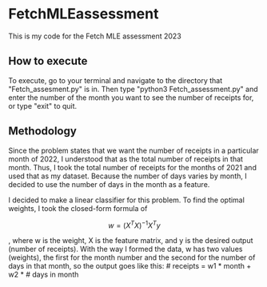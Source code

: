 # FetchMLEassessment
This is my code for the Fetch MLE assessment 2023

## How to execute

To execute, go to your terminal and navigate to the directory that "Fetch_assesment.py" is in. Then type "python3 Fetch_assessment.py" and enter the number of the month you want to see the number of receipts for, or type "exit" to quit.

## Methodology

Since the problem states that we want the number of receipts in a particular month of 2022, I understood that as the total number of receipts in that month. Thus, I took the total number of receipts for the months of 2021 and used that as my dataset. Because the number of days varies by month, I decided to use the number of days in the month as a feature.

I decided to make a linear classifier for this problem. To find the optimal weights, I took the closed-form formula of

$$ w = (X^T X)^{-1} X^T y $$

, where w is the weight, X is the feature matrix, and y is the desired output (number of receipts). With the way I formed the data, w has two values (weights), the first for the month number and the second for the number of days in that month, so the output goes like this: # receipts = w1 * month + w2 * # days in month

